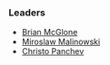 ### Leaders

* [Brian McGlone](mailto:brian.mcglone@owasp.org)
* [Miroslaw Malinowski](mailto:miroslaw.malinowsi@owasp.org)
* [Christo Panchev](mailto:christo.panchev@owasp.org)
